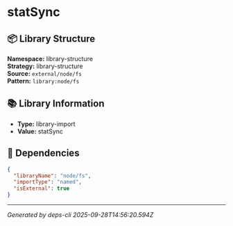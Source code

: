 # statSync

## 📦 Library Structure

**Namespace:** library-structure  
**Strategy:** library-structure  
**Source:** `external/node/fs`  
**Pattern:** `library:node/fs`

## 📚 Library Information

- **Type:** library-import
- **Value:** statSync

## 🔗 Dependencies

```json
{
  "libraryName": "node/fs",
  "importType": "named",
  "isExternal": true
}
```

---
*Generated by deps-cli 2025-09-28T14:56:20.594Z*
